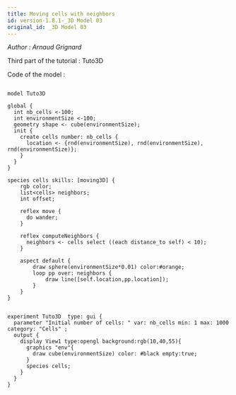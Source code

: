```yaml
---
title: Moving cells with neighbors
id: version-1.8.1-_3D Model 03
original_id: _3D Model 03
---
```


[//]: # (keyword|operator_cube)
[//]: # (keyword|operator_select)
[//]: # (keyword|skill_moving3D)
[//]: # (keyword|concept_3d)
[//]: # (keyword|concept_light)
[//]: # (keyword|concept_grid)
[//]: # (keyword|concept_neighbors)


_Author : Arnaud Grignard_

Third part of the tutorial : Tuto3D


Code of the model : 

```

model Tuto3D

global {
  int nb_cells <-100;
  int environmentSize <-100;
  geometry shape <- cube(environmentSize);	
  init { 
    create cells number: nb_cells { 
      location <- {rnd(environmentSize), rnd(environmentSize), rnd(environmentSize)};       
    } 
  }  
} 
    
species cells skills: [moving3D] {  
	rgb color;
	list<cells> neighbors;
	int offset;
	
	reflex move {
      do wander;	
	}	
	
	reflex computeNeighbors {
      neighbors <- cells select ((each distance_to self) < 10);
    }
		
	aspect default {
		draw sphere(environmentSize*0.01) color:#orange;
		loop pp over: neighbors {
			draw line([self.location,pp.location]);
		}	
    }
}


experiment Tuto3D  type: gui {
  parameter "Initial number of cells: " var: nb_cells min: 1 max: 1000 category: "Cells" ;
  output {
    display View1 type:opengl background:rgb(10,40,55){
      graphics "env"{
      	draw cube(environmentSize) color: #black empty:true;	
      }
      species cells;
    }
  }  
}


```
